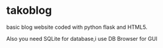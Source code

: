 # takoblog

basic blog website coded with python flask and HTML5.

Also you need SQLite for database,i use DB Browser for GUI
